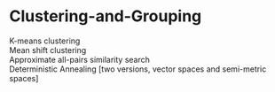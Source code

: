# Clustering-and-Grouping
K-means clustering  
Mean shift clustering  
Approximate all-pairs similarity search  
Deterministic Annealing [two versions, vector spaces and semi-metric spaces]  
